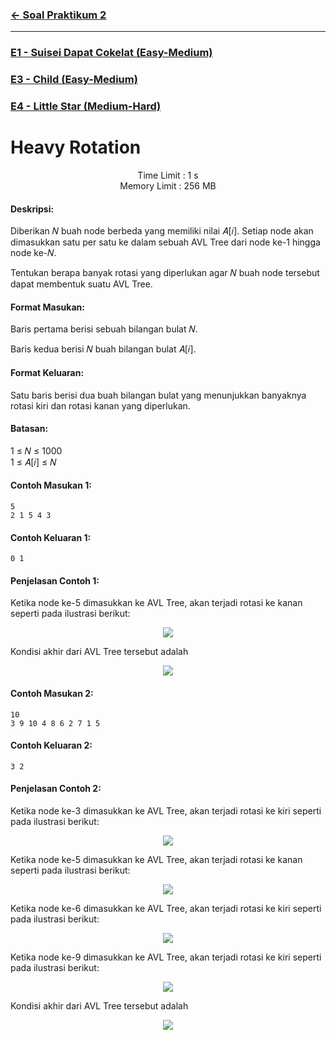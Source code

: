 ### [← Soal Praktikum 2](../../README.md)
<hr />

### [E1 - Suisei Dapat Cokelat (Easy-Medium)](../prob-E1/README.md)
### [E3 - Child (Easy-Medium)](../prob-E3/README.md)
### [E4 - Little Star (Medium-Hard)](../prob-E4/README.md)
# Heavy Rotation
<p align="center">
  Time Limit : 1 s<br>
  Memory Limit : 256 MB
</p>

#### Deskripsi: 
Diberikan 𝑁 buah node berbeda yang memiliki nilai 𝐴[𝑖]. Setiap node akan dimasukkan satu per satu ke dalam sebuah AVL Tree dari node ke-1 hingga node ke-𝑁.

Tentukan berapa banyak rotasi yang diperlukan agar 𝑁 buah node tersebut dapat membentuk suatu AVL Tree.

#### Format Masukan:
Baris pertama berisi sebuah bilangan bulat 𝑁.

Baris kedua berisi 𝑁 buah bilangan bulat 𝐴[𝑖].

#### Format Keluaran:
Satu baris berisi dua buah bilangan bulat yang menunjukkan banyaknya rotasi kiri dan rotasi kanan yang diperlukan.

#### Batasan:
1 ≤ 𝑁 ≤ 1000 <br>
1 ≤ 𝐴[𝑖] ≤ 𝑁

#### Contoh Masukan 1:
```
5
2 1 5 4 3
```

#### Contoh Keluaran 1:
```
0 1
```

#### Penjelasan Contoh 1:
Ketika node ke-5 dimasukkan ke AVL Tree, akan terjadi rotasi ke kanan seperti pada ilustrasi berikut:
<p align="center">
  <img src="https://github.com/kaylanFairuz/Archive/assets/162039500/7c8b20e7-2876-4bb2-adb1-ff24e4a819ab"/>
</p>

Kondisi akhir dari AVL Tree tersebut adalah
<p align="center">
  <img src="https://github.com/kaylanFairuz/Archive/assets/162039500/ab50a437-7371-4a8e-b083-2b8e6b12791c"/>
</p>

#### Contoh Masukan 2:
```
10
3 9 10 4 8 6 2 7 1 5
```

#### Contoh Keluaran 2:
```
3 2
```

#### Penjelasan Contoh 2:
Ketika node ke-3 dimasukkan ke AVL Tree, akan terjadi rotasi ke kiri seperti pada ilustrasi berikut:
<p align="center">
  <img src="https://github.com/kaylanFairuz/Archive/assets/162039500/9c3a5921-e6bf-4129-89c6-1ee14fc35dab"/>
</p>

Ketika node ke-5 dimasukkan ke AVL Tree, akan terjadi rotasi ke kanan seperti pada ilustrasi berikut:
<p align="center">
  <img src="https://github.com/kaylanFairuz/Archive/assets/162039500/e950a149-0e2d-4ad4-ab08-d22791ab3b21"/>
</p>

Ketika node ke-6 dimasukkan ke AVL Tree, akan terjadi rotasi ke kiri seperti pada ilustrasi berikut:
<p align="center">
  <img src="https://github.com/kaylanFairuz/Archive/assets/162039500/a3a2c913-f240-40ff-911a-92ce6c1daabc"/>
</p>

Ketika node ke-9 dimasukkan ke AVL Tree, akan terjadi rotasi ke kiri seperti pada ilustrasi berikut:
<p align="center">
  <img src="https://github.com/kaylanFairuz/Archive/assets/162039500/2c329dda-4f65-48ba-8b2a-3ffca9188b1d"/>
</p>

Kondisi akhir dari AVL Tree tersebut adalah
<p align="center">
  <img src="https://github.com/kaylanFairuz/Archive/assets/162039500/855bd216-c994-428c-8989-733bbe5ad100"/>
</p>
